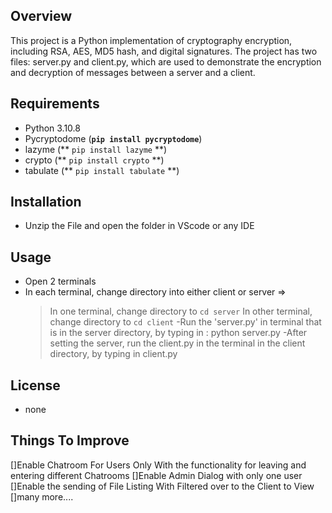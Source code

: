 
## Overview
This project is a Python implementation of cryptography encryption, including RSA, AES, MD5 hash, and digital signatures. The project has two files: server.py and client.py, which are used to demonstrate the encryption and decryption of messages between a server and a client.

## **Requirements**

- Python 3.10.8
- Pycryptodome (**`pip install pycryptodome`**)
- lazyme (** `pip install lazyme` **)
- crypto (** `pip install crypto` **)
- tabulate (** `pip install tabulate` **)
## **Installation**

-  Unzip the File and open the folder in VScode or any IDE

## **Usage**

- Open 2 terminals
- In each terminal, change directory into either client or server =>
  > In one terminal, change directory to `cd server`
  > In other terminal, change directory to `cd client`
-Run the 'server.py' in terminal that is in the server directory, by typing in : python server.py
-After setting the server, run the client.py in the terminal in the client directory, by typing in client.py

## **License**

- none

## Things To Improve

[]Enable Chatroom For Users Only With the functionality for leaving and entering different Chatrooms
[]Enable Admin Dialog with only one user
[]Enable the sending of File Listing With Filtered over to the Client to View
[]many more....
